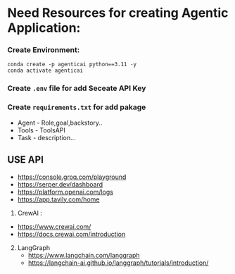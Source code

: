 # Need Resources for creating Agentic Application:

### Create Environment:

```
conda create -p agenticai python==3.11 -y
conda activate agenticai
```
### Create `.env` file  for add Seceate API Key
### Create `requirements.txt`  for add pakage 

- Agent - Role,goal,backstory..
- Tools - ToolsAPI
- Task - description...
  
## USE API
- https://console.groq.com/playground
- https://serper.dev/dashboard
- https://platform.openai.com/logs
- https://app.tavily.com/home

1.  CrewAI :
 - https://www.crewai.com/
 - https://docs.crewai.com/introduction
  
2. LangGraph
   - https://www.langchain.com/langgraph
   - https://langchain-ai.github.io/langgraph/tutorials/introduction/
 
  